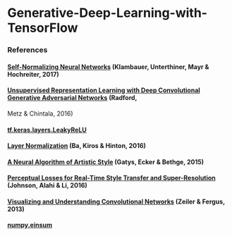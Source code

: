 # Generative-Deep-Learning-with-TensorFlow


### References
#### [Self-Normalizing Neural Networks](https://arxiv.org/abs/1706.02515) (Klambauer, Unterthiner, Mayr & Hochreiter, 2017)

#### [Unsupervised Representation Learning with Deep Convolutional Generative Adversarial Networks](https://arxiv.org/pdf/1511.06434.pdf) (Radford,
   Metz & Chintala, 2016) 

#### [tf.keras.layers.LeakyReLU](https://www.tensorflow.org/api_docs/python/tf/keras/layers/LeakyReLU)

#### [Layer Normalization](https://arxiv.org/abs/1607.06450) (Ba, Kiros & Hinton, 2016)

#### [A Neural Algorithm of Artistic Style](https://arxiv.org/abs/1508.06576) (Gatys, Ecker & Bethge, 2015)

#### [Perceptual Losses for Real-Time Style Transfer and Super-Resolution](https://cs.stanford.edu/people/jcjohns/eccv16/) (Johnson, Alahi & Li, 2016)

#### [Visualizing and Understanding Convolutional Networks](https://arxiv.org/pdf/1311.2901.pdf) (Zeiler & Fergus, 2013)

#### [numpy.einsum](https://numpy.org/doc/stable/reference/generated/numpy.einsum.html)
